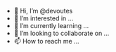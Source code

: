 - 👋 Hi, I’m @devoutes
- 👀 I’m interested in ...
- 🌱 I’m currently learning ...
- 💞️ I’m looking to collaborate on ...
- 📫 How to reach me ...

<!---
devoutes/devoutes is a ✨ special ✨ repository because its `README.md` (this file) appears on your GitHub profile.
You can click the Preview link to take a look at your changes.
--->
